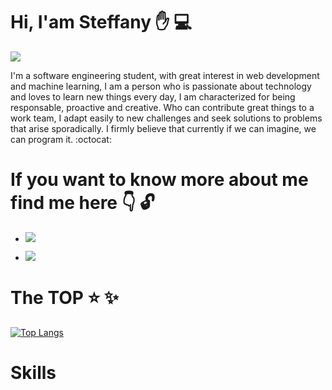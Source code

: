 # Hi, I'am Steffany :hand: :computer:

<img src="https://www.expert.ai/wp-content/uploads/2017/03/machine-learning-definition.jpeg">

I'm a software engineering student, with great interest in web development and machine learning, I am a person who is passionate about technology and loves to learn new things every day, I am characterized for being responsable, proactive and creative. Who can contribute great things to a work team, I adapt easily to new challenges and seek solutions to problems that arise sporadically. I firmly believe that currently if we can imagine, we can program it. :octocat:

# If you want to know more about me find me here :point_down: :unlock:
- <a href="https://twitter.com/NaranjoSteffany"><img src="https://img.shields.io/badge/Twitter-1DA1F2?style=for-the-badge&logo=twitter&logoColor=white"/></a>

- <a href="https://www.linkedin.com/in/steffany-naranjo-vargas"><img src="https://img.shields.io/badge/LinkedIn-0077B5?style=for-the-badge&logo=linkedin&logoColor=white"/></a>

# The TOP :star: :sparkles:
[![Top Langs](https://github-readme-stats.vercel.app/api/top-langs/?username=steffanynaranjov&langs_count=8)](https://github.com/steffanynaranjov/github-readme-stats)

# Skills

<a href="https://img.shields.io/badge/Python-3776AB?style=for-the-badge&logo=python&logoColor=white"/></a>

<a href="https://img.shields.io/badge/C-00599C?style=for-the-badge&logo=c&logoColor=white"/></a>

<a href="https://img.shields.io/badge/HTML5-E34F26?style=for-the-badge&logo=html5&logoColor=white"/></a>

<a href="https://img.shields.io/badge/CSS-239120?&style=for-the-badge&logo=css3&logoColor=white"/></a>

<a href="https://img.shields.io/badge/JavaScript-323330?style=for-the-badge&logo=javascript&logoColor=F7DF1E"/></a>

<a href="https://img.shields.io/badge/Swift-FA7343?style=for-the-badge&logo=swift&logoColor=white"/></a>